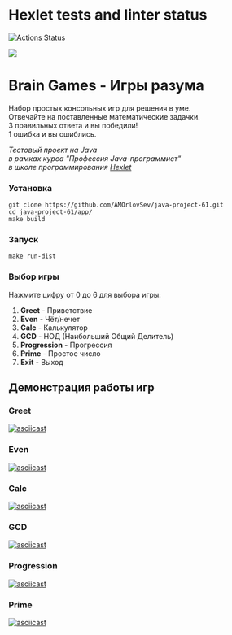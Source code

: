 # Hexlet tests and linter status
[![Actions Status](https://github.com/AMOrlovSev/java-project-61/actions/workflows/hexlet-check.yml/badge.svg)](https://github.com/AMOrlovSev/java-project-61/actions)

<a href="https://codeclimate.com/github/AMOrlovSev/java-project-61/maintainability"><img src="https://api.codeclimate.com/v1/badges/0fc5b2faf86ceb00bdbf/maintainability" /></a>

# Brain Games - Игры разума

Набор простых консольных игр для решения в уме.  
Отвечайте на поставленные математические задачки.  
3 правильных ответа и вы победили!  
1 ошибка и вы ошиблись.  

*Тестовый проект на Java*  
*в рамках курса "Профессия Java-программист"*  
*в школе программирования [Hexlet](https://ru.hexlet.io/)*  


### Установка  

    git clone https://github.com/AMOrlovSev/java-project-61.git
    cd java-project-61/app/
    make build


### Запуск  

    make run-dist


### Выбор игры

Нажмите цифру от 0 до 6 для выбора игры:  

1. **Greet** - Приветствие  
2. **Even** - Чёт/нечет  
3. **Calc** - Калькулятор  
4. **GCD** - НОД (Наибольший Общий Делитель)  
5. **Progression** - Прогрессия  
6. **Prime** - Простое число  
0. **Exit** - Выход  

## Демонстрация работы игр

### Greet

[![asciicast](https://asciinema.org/a/698451.svg)](https://asciinema.org/a/698451)

### Even
[![asciicast](https://asciinema.org/a/698452.svg)](https://asciinema.org/a/698452)

### Calc
[![asciicast](https://asciinema.org/a/698454.svg)](https://asciinema.org/a/698454)

### GCD
[![asciicast](https://asciinema.org/a/698459.svg)](https://asciinema.org/a/698459)

### Progression
[![asciicast](https://asciinema.org/a/698461.svg)](https://asciinema.org/a/698461)

### Prime
[![asciicast](https://asciinema.org/a/698462.svg)](https://asciinema.org/a/698462)
